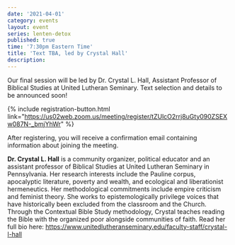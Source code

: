```yaml
---
date: '2021-04-01'
category: events
layout: event
series: lenten-detox
published: true
time: '7:30pm Eastern Time'
title: 'Text TBA, led by Crystal Hall'
description:
---
```


Our final session will be led by Dr. Crystal L. Hall, Assistant
Professor of Biblical Studies at United Lutheran Seminary. Text
selection and details to be announced soon!

{% include registration-button.html link="https://us02web.zoom.us/meeting/register/tZUlcO2rrj8uGty090ZSEXw087N-_bmjYhWr" %}

After registering, you will receive a confirmation email containing
information about joining the meeting.

**Dr. Crystal L. Hall** is a community organizer, political educator and an
assistant professor of Biblical Studies at United Lutheran Seminary in
Pennsylvania. Her research interests include the Pauline corpus,
apocalyptic literature, poverty and wealth, and ecological and
liberationist hermeneutics. Her methodological commitments include
empire criticism and feminist theory. She works to epistemologically
privilege voices that have historically been excluded from the classroom
and the Church. Through the Contextual Bible Study methodology, Crystal
teaches reading the Bible with the organized poor alongside communities
of faith. Read her full bio here:
<https://www.unitedlutheranseminary.edu/faculty-staff/crystal-l-hall>
